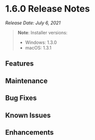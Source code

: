 [title]: # (1.6.0 Release)
[tags]: # (release notes)
[priority]: # (888)

# 1.6.0 Release Notes

*Release Date: July 6, 2021*

>**Note**: Installer versions:
> * Windows: 1.3.0
> * macOS: 1.3.1

## Features

## Maintenance

## Bug Fixes

## Known Issues

## Enhancements
